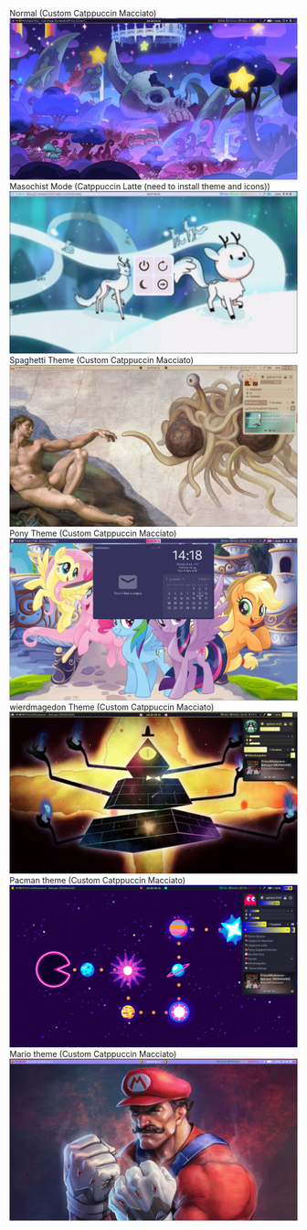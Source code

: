 Normal (Custom Catppuccin Macciato)
![alt text](https://github.com/wilwe21/dots/blob/main/screens/1699906210.png?raw=true)
Masochist Mode (Catppuccin Latte (need to install theme and icons))
![alt text](https://raw.githubusercontent.com/wilwe21/dots/main/screens/light.png)
Spaghetti Theme (Custom Catppuccin Macciato)
![alt text](https://raw.githubusercontent.com/wilwe21/dots/main/screens/spaghetti_mode.png)
Pony Theme (Custom Catppuccin Macciato)
![alt text](https://raw.githubusercontent.com/wilwe21/dots/main/screens/pony_theme.png)
wierdmagedon Theme (Custom Catppuccin Macciato)
![alt text](https://raw.githubusercontent.com/wilwe21/dots/main/screens/weirdmagedon.png)
Pacman theme (Custom Catppuccin Macciato)
![alt text](https://raw.githubusercontent.com/wilwe21/dots/main/screens/pacman.png)
Mario theme (Custom Catppuccin Macciato)
![alt text](https://raw.githubusercontent.com/wilwe21/dots/main/screens/mario.png)
